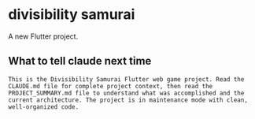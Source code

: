 # divisibility samurai

A new Flutter project.

## What to tell claude next time
```
This is the Divisibility Samurai Flutter web game project. Read the CLAUDE.md file for complete project context, then read the  PROJECT_SUMMARY.md file to understand what was accomplished and the current architecture. The project is in maintenance mode with clean, well-organized code.
```